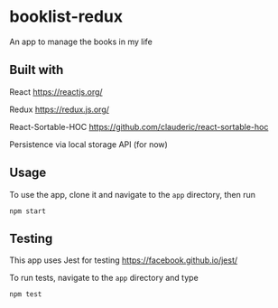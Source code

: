 # booklist-redux
An app to manage the books in my life

## Built with
React https://reactjs.org/  

Redux https://redux.js.org/  

React-Sortable-HOC https://github.com/clauderic/react-sortable-hoc

Persistence via local storage API (for now)

## Usage

To use the app, clone it and navigate to the `app` directory, then run 
```
npm start
```

## Testing
This app uses Jest for testing https://facebook.github.io/jest/

To run tests, navigate to the `app` directory and type
```
npm test
```
